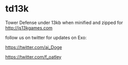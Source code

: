 # td13k
Tower Defense under 13kb when minified and zipped for http://js13kgames.com

follow us on twitter for updates on Exo:

https://twitter.com/ai_Doge

https://twitter.com/f_oatley
